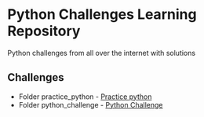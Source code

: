 # Python Challenges Learning Repository

Python challenges from all over the internet with solutions

## Challenges

* Folder practice_python - [Practice python](http://www.practicepython.org/)
* Folder python_challenge - [Python Challenge](http://www.pythonchallenge.com)
